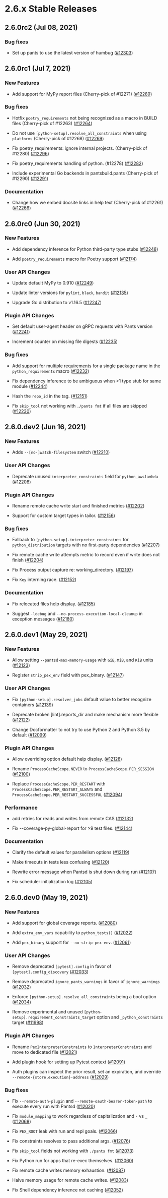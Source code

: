# 2.6.x Stable Releases

## 2.6.0rc2 (Jul 08, 2021)

### Bug fixes

* Set up pants to use the latest version of humbug ([#12303](https://github.com/pantsbuild/pants/pull/12303))

## 2.6.0rc1 (Jul 7, 2021)

### New Features

* Add support for MyPy report files (Cherry-pick of #12271) ([#12289](https://github.com/pantsbuild/pants/pull/12289))

### Bug fixes

* Hotfix `poetry_requirements` not being recognized as a macro in BUILD files (Cherry-pick of #12263) ([#12264](https://github.com/pantsbuild/pants/pull/12264))

* Do not use `[python-setup].resolve_all_constraints` when using `platforms` (Cherry-pick of #12268) ([#12269](https://github.com/pantsbuild/pants/pull/12269))

* Fix poetry_requirements: ignore internal projects. (Cherry-pick of #12280) ([#12296](https://github.com/pantsbuild/pants/pull/12296))

* Fix poetry_requirements handling of python. (#12278) ([#12282](https://github.com/pantsbuild/pants/pull/12282))

* Include experimental Go backends in pantsbuild.pants (Cherry-pick of #12290) ([#12291](https://github.com/pantsbuild/pants/pull/12291))

### Documentation

* Change how we embed docsite links in help text (Cherry-pick of #12261) ([#12266](https://github.com/pantsbuild/pants/pull/12266))

## 2.6.0rc0 (Jun 30, 2021)

### New Features

* Add dependency inference for Python third-party type stubs ([#12248](https://github.com/pantsbuild/pants/pull/12248))

* Add `poetry_requirements` macro for Poetry support ([#12174](https://github.com/pantsbuild/pants/pull/12174))

### User API Changes

* Update default MyPy to 0.910 ([#12249](https://github.com/pantsbuild/pants/pull/12249))

* Update linter versions for `pylint`, `black`, `bandit` ([#12135](https://github.com/pantsbuild/pants/pull/12135))

* Upgrade Go distribution to v1.16.5 ([#12247](https://github.com/pantsbuild/pants/pull/12247))

### Plugin API Changes

* Set default user-agent header on gRPC requests with Pants version ([#12241](https://github.com/pantsbuild/pants/pull/12241))

* Increment counter on missing file digests ([#12235](https://github.com/pantsbuild/pants/pull/12235))

### Bug fixes

* Add support for multiple requirements for a single package name in the `python_requirements` macro ([#12232](https://github.com/pantsbuild/pants/pull/12232))

* Fix dependency inference to be ambiguous when >1 type stub for same module ([#12244](https://github.com/pantsbuild/pants/pull/12244))

* Hash the `repo_id` in the tag. ([#12151](https://github.com/pantsbuild/pants/pull/12151))

* Fix `skip_tool` not working with `./pants fmt` if all files are skipped ([#12230](https://github.com/pantsbuild/pants/pull/12230))

## 2.6.0.dev2 (Jun 16, 2021)

### New Features

* Adds `--[no-]watch-filesystem` switch ([#12210](https://github.com/pantsbuild/pants/pull/12210))

### User API Changes

* Deprecate unused `interpreter_constraints` field for `python_awslambda` ([#12208](https://github.com/pantsbuild/pants/pull/12208))

### Plugin API Changes

* Rename remote cache write start and finished metrics ([#12202](https://github.com/pantsbuild/pants/pull/12202))

* Support for custom target types in tailor. ([#12156](https://github.com/pantsbuild/pants/pull/12156))

### Bug fixes

* Fallback to `[python-setup].interpreter_constraints` for `python_distribution` targets with no first-party dependencies ([#12207](https://github.com/pantsbuild/pants/pull/12207))

* Fix remote cache write attempts metric to record even if write does not finish ([#12204](https://github.com/pantsbuild/pants/pull/12204))

* Fix Process output capture re: working_directory. ([#12197](https://github.com/pantsbuild/pants/pull/12197))

* Fix `Key` interning race. ([#12152](https://github.com/pantsbuild/pants/pull/12152))

### Documentation

* Fix relocated files help display. ([#12185](https://github.com/pantsbuild/pants/pull/12185))

* Suggest `-ldebug` and `--no-process-execution-local-cleanup` in exception messages ([#12180](https://github.com/pantsbuild/pants/pull/12180))

## 2.6.0.dev1 (May 29, 2021)

### New Features

* Allow setting `--pantsd-max-memory-usage` with `GiB`, `MiB`, and `KiB` units ([#12123](https://github.com/pantsbuild/pants/pull/12123))

* Register `strip_pex_env` field with pex_binary. ([#12147](https://github.com/pantsbuild/pants/pull/12147))

### User API Changes

* Fix `[python-setup].resolver_jobs` default value to better recognize containers ([#12139](https://github.com/pantsbuild/pants/pull/12139))

* Deprecate broken [lint].reports_dir and make mechanism more flexible ([#12122](https://github.com/pantsbuild/pants/pull/12122))

* Change Docformatter to not try to use Python 2 and Python 3.5 by default ([#12099](https://github.com/pantsbuild/pants/pull/12099))

### Plugin API Changes

* Allow overriding option default help display. ([#12128](https://github.com/pantsbuild/pants/pull/12128))

* Rename `ProcessCacheScope.NEVER` to `ProcessCacheScope.PER_SESSION` ([#12100](https://github.com/pantsbuild/pants/pull/12100))

* Replace `ProcessCacheScope.PER_RESTART` with `ProcessCacheScope.PER_RESTART_ALWAYS` and `ProcessCacheScope.PER_RESTART_SUCCESSFUL` ([#12094](https://github.com/pantsbuild/pants/pull/12094))

### Performance

* add retries for reads and writes from remote CAS ([#12132](https://github.com/pantsbuild/pants/pull/12132))

* Fix --coverage-py-global-report for >9 test files. ([#12144](https://github.com/pantsbuild/pants/pull/12144))

### Documentation

* Clarify the default values for parallelism options ([#12119](https://github.com/pantsbuild/pants/pull/12119))

* Make timeouts in tests less confusing ([#12120](https://github.com/pantsbuild/pants/pull/12120))

* Rewrite error message when Pantsd is shut down during run ([#12107](https://github.com/pantsbuild/pants/pull/12107))

* Fix scheduler initialization log ([#12105](https://github.com/pantsbuild/pants/pull/12105))

## 2.6.0.dev0 (May 19, 2021)

### New Features

* Add support for global coverage reports. ([#12080](https://github.com/pantsbuild/pants/pull/12080))

* Add `extra_env_vars` capability to `python_tests()` ([#12022](https://github.com/pantsbuild/pants/pull/12022))

* Add `pex_binary` support for `--no-strip-pex-env`. ([#12061](https://github.com/pantsbuild/pants/pull/12061))

### User API Changes

* Remove deprecated `[pytest].config` in favor of `[pytest].config_discovery` ([#12033](https://github.com/pantsbuild/pants/pull/12033))

* Remove deprecated `ignore_pants_warnings` in favor of `ignore_warnings` ([#12032](https://github.com/pantsbuild/pants/pull/12032))

* Enforce `[python-setup].resolve_all_constraints` being a bool option ([#12034](https://github.com/pantsbuild/pants/pull/12034))

* Remove experimental and unused `[python-setup].requirement_constraints_target` option and `_python_constraints` target ([#11998](https://github.com/pantsbuild/pants/pull/11998))

### Plugin API Changes

* Rename `PexInterpreterConstraints` to `InterpreterConstraints` and move to dedicated file ([#12021](https://github.com/pantsbuild/pants/pull/12021))

* Add plugin hook for setting up Pytest context ([#12091](https://github.com/pantsbuild/pants/pull/12091))

* Auth plugins can inspect the prior result, set an expiration, and override `--remote-{store,execution}-address` ([#12029](https://github.com/pantsbuild/pants/pull/12029))

### Bug fixes

* Fix `--remote-auth-plugin` and `--remote-oauth-bearer-token-path` to execute every run with Pantsd ([#12020](https://github.com/pantsbuild/pants/pull/12020))

* Fix `module_mapping` to work regardless of capitalization and `-` vs `_` ([#12068](https://github.com/pantsbuild/pants/pull/12068))

* Fix `PEX_ROOT` leak with run and repl goals. ([#12066](https://github.com/pantsbuild/pants/pull/12066))

* Fix constraints resolves to pass additional args. ([#12076](https://github.com/pantsbuild/pants/pull/12076))

* Fix `skip_tool` fields not working with `./pants fmt` ([#12073](https://github.com/pantsbuild/pants/pull/12073))

* Fix Python run for apps that re-exec themselves. ([#12060](https://github.com/pantsbuild/pants/pull/12060))

* Fix remote cache writes memory exhaustion. ([#12087](https://github.com/pantsbuild/pants/pull/12087))

* Halve memory usage for remote cache writes. ([#12083](https://github.com/pantsbuild/pants/pull/12083))

* Fix Shell dependency inference not caching ([#12052](https://github.com/pantsbuild/pants/pull/12052))
